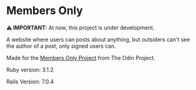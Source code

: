 # Members Only

**⚠️ IMPORTANT:** At now, this project is under development.

A website where users can posts about anything, but outsiders can't see the author of a post, only signed users can.

Made for the [Members Only Project](https://www.theodinproject.com/lessons/ruby-on-rails-members-only) from The Odin Project.

Ruby version: 3.1.2

Rails Version: 7.0.4
